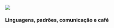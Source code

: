 ![](https://raw.githubusercontent.com/erickwelber/Repositorio/main/GitHub.png)

### Linguagens, padrões, comunicação e café 
